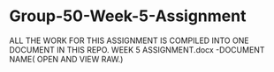 # Group-50-Week-5-Assignment
ALL THE WORK FOR THIS ASSIGNMENT IS COMPILED INTO ONE DOCUMENT IN THIS REPO.
WEEK 5 ASSIGNMENT.docx -DOCUMENT NAME( OPEN AND VIEW RAW.)
